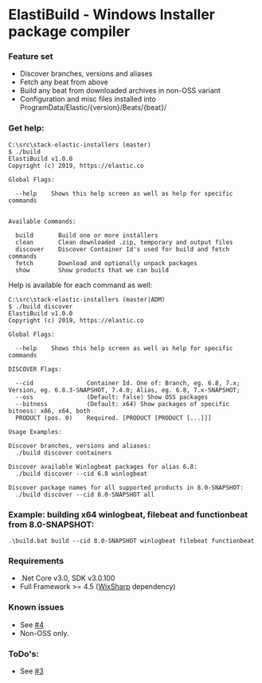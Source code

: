# ElastiBuild - Windows Installer package compiler

### Feature set
- Discover branches, versions and aliases
- Fetch any beat from above
- Build any beat from downloaded archives in non-OSS variant
- Configuration and misc files installed into ProgramData/Elastic/{version}/Beats/{beat}/

### Get help:
```
C:\src\stack-elastic-installers (master)
$ ./build
ElastiBuild v1.0.0
Copyright (c) 2019, https://elastic.co

Global Flags:

  --help    Shows this help screen as well as help for specific commands


Available Commands:

  build       Build one or more installers
  clean       Clean downloaded .zip, temporary and output files
  discover    Discover Container Id's used for build and fetch commands
  fetch       Download and optionally unpack packages
  show        Show products that we can build
```

Help is available for each command as well:

```
C:\src\stack-elastic-installers (master|ADM)
$ ./build discover
ElastiBuild v1.0.0
Copyright (c) 2019, https://elastic.co

Global Flags:

  --help    Shows this help screen as well as help for specific commands

DISCOVER Flags:

  --cid               Container Id. One of: Branch, eg. 6.8, 7.x; Version, eg. 6.8.3-SNAPSHOT, 7.4.0; Alias, eg. 6.8, 7.x-SNAPSHOT;
  --oss               (Default: false) Show OSS packages
  --bitness           (Default: x64) Show packages of specific bitness: x86, x64, both
  PRODUCT (pos. 0)    Required. [PRODUCT [PRODUCT [...]]]

Usage Examples:

Discover branches, versions and aliases:
  ./build discover containers

Discover available Winlogbeat packages for alias 6.8:
  ./build discover --cid 6.8 winlogbeat

Discover package names for all supported products in 8.0-SNAPSHOT:
  ./build discover --cid 8.0-SNAPSHOT all
```

### Example: building x64 winlogbeat, filebeat and functionbeat from 8.0-SNAPSHOT:
    .\build.bat build --cid 8.0-SNAPSHOT winlogbeat filebeat functionbeat

### Requirements
- .Net Core v3.0, SDK v3.0.100
- Full Framework >= 4.5 ([WixSharp](https://github.com/oleg-shilo/wixsharp) dependency)

### Known issues
- See [#4](https://github.com/elastic/stack-elastic-installers/issues/4)
- Non-OSS only.

### ToDo's:
- See [#3](https://github.com/elastic/stack-elastic-installers/issues/3)
